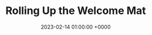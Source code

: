 ---
layout: none
title: "Rolling Up the Welcome Mat"
artist: "Kelsea Ballerini"
secondary_artists: ""
art: "kelsea-ballerini-rolling-up-the-welcome-mat.jpg"
spotify_url: https://open.spotify.com/album/7qxClQvz2eSkDB7CtFfPZH
date: 2023-02-14 01:00:00 +0000
categories: album
tags: []
---
